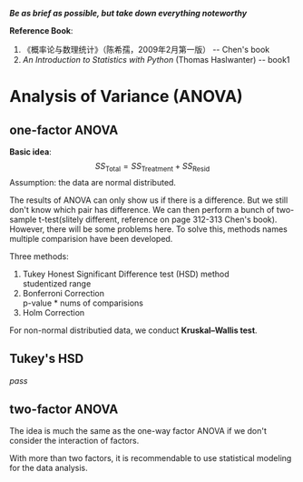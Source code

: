 ***Be as brief as possible, but take down everything noteworthy***

**Reference Book**:  
1. 《概率论与数理统计》（陈希孺，2009年2月第一版） -- Chen's book
2. *An Introduction to Statistics with Python* (Thomas Haslwanter) -- book1

# Analysis of Variance (ANOVA)

## one-factor ANOVA
**Basic idea**:  
$$SS_{\text{Total}} = SS_{\text{Treatment}} + SS_{\text{Resid}}$$
Assumption: the data are normal distributed.

The results of ANOVA can only show us if there is a difference. But we still don't know which pair has difference. We can then perform a bunch of two-sample
t-test(slitely different, reference on page 312-313 Chen's book). However, there
will be some problems here. To solve this, methods names multiple comparision
have been developed.

Three methods:  
1. Tukey Honest Significant Difference test (HSD) method  
    studentized range
2. Bonferroni Correction  
    p-value * nums of comparisions
3. Holm Correction

For non-normal distributied data, we conduct **Kruskal–Wallis test**.

## Tukey's HSD
*pass*

## two-factor ANOVA
The idea is much the same as the one-way factor ANOVA if we don't consider the
interaction of factors.

With more than two factors, it is recommendable to use statistical modeling
for the data analysis.
